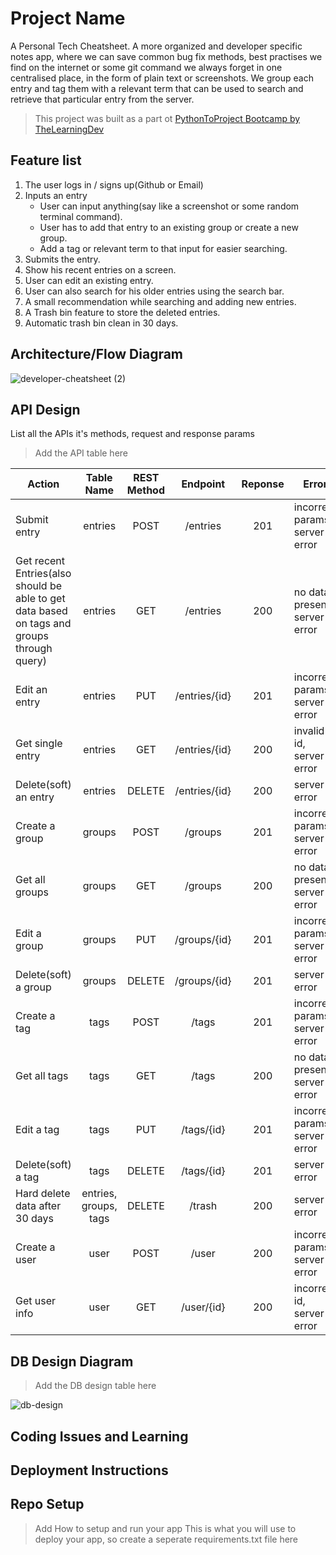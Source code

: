 # Project Name

A Personal Tech Cheatsheet. A more organized and developer specific notes app, where we can save common bug fix methods, best practises we find on the internet or some git command we always forget in one centralised place, in the form of plain text or screenshots. We group each entry and tag them with a relevant term that can be used to search and retrieve that particular entry from the server.

> This project was built as a part ot [PythonToProject Bootcamp by TheLearningDev](https://bhavaniravi.gumroad.com/l/LaFSj)

## Feature list

1. The user logs in / signs up(Github or Email)
2. Inputs an entry
   - User can input anything(say like a screenshot or some random terminal command).
   - User has to add that entry to an existing group or create a new group.
   - Add a tag or relevant term to that input for easier searching.
3. Submits the entry.
4. Show his recent entries on a screen.
5. User can edit an existing entry.
6. User can also search for his older entries using the search bar.
7. A small recommendation while searching and adding new entries.
8. A Trash bin feature to store the deleted entries.
9. Automatic trash bin clean in 30 days.

## Architecture/Flow Diagram

![developer-cheatsheet (2)](https://user-images.githubusercontent.com/62542574/127533189-3c015557-898a-4b50-b11e-d09e852d1372.png)

## API Design

List all the APIs it's methods, request and response params

> Add the API table here

| Action                                                                                     |      Table Name       | REST Method |   Endpoint    | Reponse | Error                          |
| ------------------------------------------------------------------------------------------ | :-------------------: | :---------: | :-----------: | :-----: | ------------------------------ |
| Submit entry                                                                               |        entries        |    POST     |   /entries    |   201   | incorrect params, server error |
| Get recent Entries(also should be able to get data based on tags and groups through query) |        entries        |     GET     |   /entries    |   200   | no data present, server error  |
| Edit an entry                                                                              |        entries        |     PUT     | /entries/{id} |   201   | incorrect params, server error |
| Get single entry                                                                           |        entries        |     GET     | /entries/{id} |   200   | invalid id, server error       |
| Delete(soft) an entry                                                                      |        entries        |   DELETE    | /entries/{id} |   200   | server error                   |
| Create a group                                                                             |        groups         |    POST     |    /groups    |   201   | incorrect params, server error |
| Get all groups                                                                             |        groups         |     GET     |    /groups    |   200   | no data present, server error  |
| Edit a group                                                                               |        groups         |     PUT     | /groups/{id}  |   201   | incorrect params, server error |
| Delete(soft) a group                                                                       |        groups         |   DELETE    | /groups/{id}  |   201   | server error                   |
| Create a tag                                                                               |         tags          |    POST     |     /tags     |   201   | incorrect params, server error |
| Get all tags                                                                               |         tags          |     GET     |     /tags     |   200   | no data present, server error  |
| Edit a tag                                                                                 |         tags          |     PUT     |  /tags/{id}   |   201   | incorrect params, server error |
| Delete(soft) a tag                                                                         |         tags          |   DELETE    |  /tags/{id}   |   201   | server error                   |
| Hard delete data after 30 days                                                             | entries, groups, tags |   DELETE    |    /trash     |   200   | server error                   |
| Create a user                                                                              |         user          |    POST     |     /user     |   200   | incorrect params, server error |
| Get user info                                                                              |         user          |     GET     |  /user/{id}   |   200   | incorrect id, server error     |

## DB Design Diagram

> Add the DB design table here

![db-design](https://user-images.githubusercontent.com/62542574/127536082-a219173f-4b13-4f74-8461-ba9a88c76391.png)

## Coding Issues and Learning

## Deployment Instructions

## Repo Setup

> Add How to setup and run your app
> This is what you will use to deploy your app, so create a seperate requirements.txt file here
